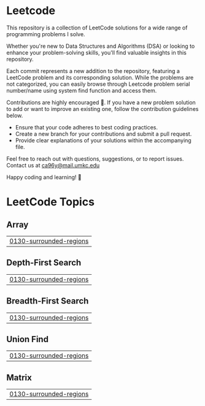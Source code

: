 # Leetcode

This repository is a collection of LeetCode solutions for a wide range of programming problems I solve.

Whether you're new to Data Structures and Algorithms (DSA) or looking to enhance your problem-solving skills, you'll find valuable insights in this repository.

Each commit represents a new addition to the repository, featuring a LeetCode problem and its corresponding solution. While the problems are not categorized, you can easily browse through Leetcode problem serial number/name using system find function and access them.

Contributions are highly encouraged 🤠. If you have a new problem solution to add or want to improve an existing one, follow the contribution guidelines below.

- Ensure that your code adheres to best coding practices.
- Create a new branch for your contributions and submit a pull request.
- Provide clear explanations of your solutions within the accompanying file.

Feel free to reach out with questions, suggestions, or to report issues. Contact us at ca96y@mail.umkc.edu

Happy coding and learning! 🚀


<!---LeetCode Topics Start-->
# LeetCode Topics
## Array
|  |
| ------- |
| [0130-surrounded-regions](https://github.com/csk731/Leetcode/tree/master/0130-surrounded-regions) |
## Depth-First Search
|  |
| ------- |
| [0130-surrounded-regions](https://github.com/csk731/Leetcode/tree/master/0130-surrounded-regions) |
## Breadth-First Search
|  |
| ------- |
| [0130-surrounded-regions](https://github.com/csk731/Leetcode/tree/master/0130-surrounded-regions) |
## Union Find
|  |
| ------- |
| [0130-surrounded-regions](https://github.com/csk731/Leetcode/tree/master/0130-surrounded-regions) |
## Matrix
|  |
| ------- |
| [0130-surrounded-regions](https://github.com/csk731/Leetcode/tree/master/0130-surrounded-regions) |
<!---LeetCode Topics End-->